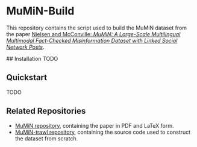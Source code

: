 # MuMiN-Build
This repository contains the script used to build the MuMiN dataset from the
paper [Nielsen and McConville: _MuMiN: A Large-Scale Multilingual Multimodal
Fact-Checked Misinformation Dataset with Linked Social Network Posts_](todo).


## Installation
TODO


## Quickstart
TODO


## Related Repositories
- [MuMiN repository](https://github.com/CLARITI-REPHRAIN/mumin), containing the
  paper in PDF and LaTeX form.
- [MuMiN-trawl repository](https://github.com/CLARITI-REPHRAIN/mumin-trawl),
  containing the source code used to construct the dataset from scratch.
